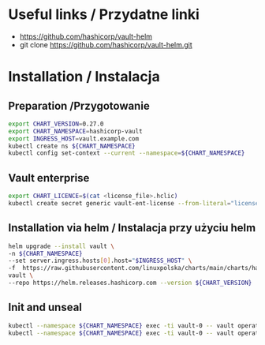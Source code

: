 # Useful links / Przydatne linki
- https://github.com/hashicorp/vault-helm
- git clone https://github.com/hashicorp/vault-helm.git

# Installation / Instalacja
## Preparation /Przygotowanie

```bash
export CHART_VERSION=0.27.0
export CHART_NAMESPACE=hashicorp-vault
export INGRESS_HOST=vault.example.com
kubectl create ns ${CHART_NAMESPACE}
kubectl config set-context --current --namespace=${CHART_NAMESPACE}
```

## Vault enterprise

```bash
export CHART_LICENCE=$(cat <license_file>.hclic)
kubectl create secret generic vault-ent-license --from-literal="license=${CHART_LICENCE}"
```

## Installation via helm / Instalacja przy użyciu helm
```bash
helm upgrade --install vault \
-n ${CHART_NAMESPACE}
--set server.ingress.hosts[0].host="$INGRESS_HOST" \
-f  https://raw.githubusercontent.com/linuxpolska/charts/main/charts/hashocorp_vault_ent/${CHART_VERSION}/values \
vault \
--repo https://helm.releases.hashicorp.com --version ${CHART_VERSION}
```

## Init and unseal 
```bash
kubectl --namespace ${CHART_NAMESPACE} exec -ti vault-0 -- vault operator init
kubectl --namespace ${CHART_NAMESPACE} exec -ti vault-0 -- vault operator unseal # repeat 3 times for first 3 keys / powtórzyć 3 razy dla 3 pierwszych kluczy
```

